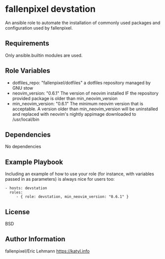 fallenpixel devstation
=========

An ansible role to automate the installation of commonly used packages and 
configuration used by fallenpixel. 

Requirements
------------

Only ansible.builtin modules are used. 

Role Variables
--------------
- dotfiles_repo: "fallenpixel/dotfiles"
  a dotfiles repository managed by GNU stow
- neovim_version: "0.6.1"
  The version of neovim installed IF the repository provided package is older than
  min_neovim_version
- min_neovim_version: "0.6.1"
  The minimum neovim version that is acceptable. A version older than min_neovim_version
  will be uninstalled and replaced with neovim's nightly appimage downloaded to
  /usr/local/bin


Dependencies
------------

No dependencies

Example Playbook
----------------

Including an example of how to use your role (for instance, with variables passed in as parameters) is always nice for users too:

    - hosts: devstation
      roles:
         - { role: devstation, min_neovim_version: "0.6.1" }

License
-------

BSD

Author Information
------------------

fallenpixel/Eric Lehmann
https://katyl.info
